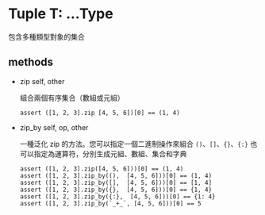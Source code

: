 # Tuple T: ...Type

包含多種類型對象的集合

## methods

* zip self, other

    組合兩個有序集合（數組或元組）

    ```erg
    assert ([1, 2, 3].zip [4, 5, 6])[0] == (1, 4)
    ```

* zip_by self, op, other

    一種泛化 zip 的方法。您可以指定一個二進制操作來組合
     `()`、`[]`、`{}`、`{:}` 也可以指定為運算符，分別生成元組、數組、集合和字典
    
    ```erg
    assert ([1, 2, 3].zip([4, 5, 6]))[0] == (1, 4)
    assert ([1, 2, 3].zip_by((),  [4, 5, 6]))[0] == (1, 4)
    assert ([1, 2, 3].zip_by([],  [4, 5, 6]))[0] == [1, 4]
    assert ([1, 2, 3].zip_by({},  [4, 5, 6]))[0] == {1, 4}
    assert ([1, 2, 3].zip_by({:},  [4, 5, 6]))[0] == {1: 4}
    assert ([1, 2, 3].zip_by(`_+_`, [4, 5, 6]))[0] == 5
    ```